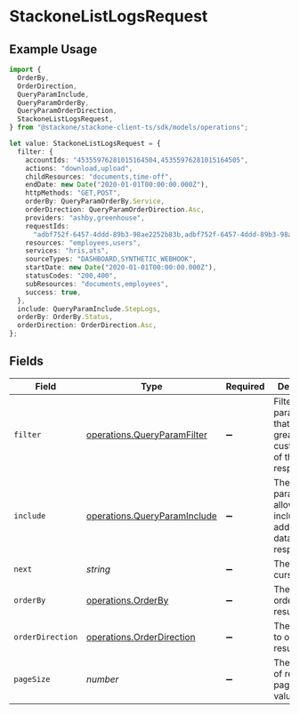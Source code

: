 # StackoneListLogsRequest

## Example Usage

```typescript
import {
  OrderBy,
  OrderDirection,
  QueryParamInclude,
  QueryParamOrderBy,
  QueryParamOrderDirection,
  StackoneListLogsRequest,
} from "@stackone/stackone-client-ts/sdk/models/operations";

let value: StackoneListLogsRequest = {
  filter: {
    accountIds: "45355976281015164504,45355976281015164505",
    actions: "download,upload",
    childResources: "documents,time-off",
    endDate: new Date("2020-01-01T00:00:00.000Z"),
    httpMethods: "GET,POST",
    orderBy: QueryParamOrderBy.Service,
    orderDirection: QueryParamOrderDirection.Asc,
    providers: "ashby,greenhouse",
    requestIds:
      "adbf752f-6457-4ddd-89b3-98ae2252b83b,adbf752f-6457-4ddd-89b3-98ae2252b83c",
    resources: "employees,users",
    services: "hris,ats",
    sourceTypes: "DASHBOARD,SYNTHETIC_WEBHOOK",
    startDate: new Date("2020-01-01T00:00:00.000Z"),
    statusCodes: "200,400",
    subResources: "documents,employees",
    success: true,
  },
  include: QueryParamInclude.StepLogs,
  orderBy: OrderBy.Status,
  orderDirection: OrderDirection.Asc,
};
```

## Fields

| Field                                                                               | Type                                                                                | Required                                                                            | Description                                                                         | Example                                                                             |
| ----------------------------------------------------------------------------------- | ----------------------------------------------------------------------------------- | ----------------------------------------------------------------------------------- | ----------------------------------------------------------------------------------- | ----------------------------------------------------------------------------------- |
| `filter`                                                                            | [operations.QueryParamFilter](../../../sdk/models/operations/queryparamfilter.md)   | :heavy_minus_sign:                                                                  | Filter parameters that allow greater customisation of the list response             |                                                                                     |
| `include`                                                                           | [operations.QueryParamInclude](../../../sdk/models/operations/queryparaminclude.md) | :heavy_minus_sign:                                                                  | The include parameter allows you to include additional data in the response.        | step_logs                                                                           |
| `next`                                                                              | *string*                                                                            | :heavy_minus_sign:                                                                  | The unified cursor                                                                  |                                                                                     |
| `orderBy`                                                                           | [operations.OrderBy](../../../sdk/models/operations/orderby.md)                     | :heavy_minus_sign:                                                                  | The field to order the results by.                                                  | created_at                                                                          |
| `orderDirection`                                                                    | [operations.OrderDirection](../../../sdk/models/operations/orderdirection.md)       | :heavy_minus_sign:                                                                  | The direction to order the results by.                                              | asc                                                                                 |
| `pageSize`                                                                          | *number*                                                                            | :heavy_minus_sign:                                                                  | The number of results per page (default value is 25)                                |                                                                                     |